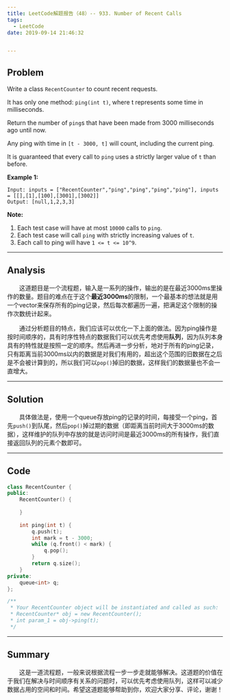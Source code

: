```yaml
---
title: LeetCode解题报告（48）-- 933. Number of Recent Calls
tags:
  - LeetCode
date: 2019-09-14 21:46:32


---
```


## Problem

Write a class `RecentCounter` to count recent requests.

It has only one method: `ping(int t)`, where t represents some time in milliseconds.

Return the number of `ping`s that have been made from 3000 milliseconds ago until now.

Any ping with time in `[t - 3000, t]` will count, including the current ping.

It is guaranteed that every call to `ping` uses a strictly larger value of `t` than before.

<!-- more -->

**Example 1:**

```
Input: inputs = ["RecentCounter","ping","ping","ping","ping"], inputs = [[],[1],[100],[3001],[3002]]
Output: [null,1,2,3,3]
```

**Note:**

1. Each test case will have at most `10000` calls to `ping`.
2. Each test case will call `ping` with strictly increasing values of `t`.
3. Each call to ping will have `1 <= t <= 10^9`.

------

## Analysis

&emsp;&emsp;这道题目是一个流程题，输入是一系列的操作，输出的是在最近3000ms里操作的数量。题目的难点在于这个**最近3000ms**的限制，一个最基本的想法就是用一个vector来保存所有的ping记录，然后每次都遍历一遍，把满足这个限制的操作次数统计起来。

&emsp;&emsp;通过分析题目的特点，我们应该可以优化一下上面的做法。因为ping操作是按时间顺序的，具有时序性特点的数据我们可以优先考虑使用**队列**，因为队列本身具有的特性就是按照一定的顺序。然后再进一步分析，地对于所有的ping记录，只有距离当前3000ms以内的数据是对我们有用的，超出这个范围的旧数据在之后是不会被计算到的，所以我们可以`pop()`掉旧的数据，这样我们的数据量也不会一直增大。

------

## Solution

&emsp;&emsp;具体做法是，使用一个queue存放ping的记录的时间，每接受一个ping，首先`push()`到队尾，然后`pop()`掉过期的数据（即距离当前时间大于3000ms的数据），这样维护的队列中存放的就是访问时间是最近3000ms的所有操作，我们直接返回队列的元素个数即可。

------

## Code

```c++
class RecentCounter {
public:
    RecentCounter() {
    
    }
    
    int ping(int t) {
        q.push(t);
        int mark = t - 3000;
        while (q.front() < mark) {
            q.pop();
        }
        return q.size();
    }
private:
    queue<int> q;
};

/**
 * Your RecentCounter object will be instantiated and called as such:
 * RecentCounter* obj = new RecentCounter();
 * int param_1 = obj->ping(t);
 */
```

------

## Summary

&emsp;&emsp;这是一道流程题，一般来说根据流程一步一步走就能够解决。这道题的价值在于我们在解决与时间顺序有关系的问题时，可以优先考虑使用队列，这样可以减少数据占用的空间和时间。希望这道题能够帮助到你，欢迎大家分享、评论，谢谢！
